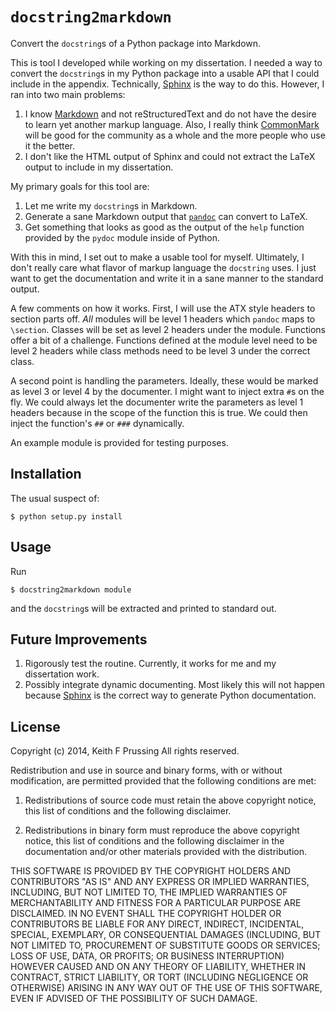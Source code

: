 `docstring2markdown`
====================

Convert the `docstring`s of a Python package into Markdown.

This is tool I developed while working on my dissertation.  I needed a
way to convert the `docstring`s in my Python package into a usable API
that I could include in the appendix.  Technically,
[Sphinx][Sphinx] is the way to do this.  However, I ran
into two main problems:

1.  I know [Markdown][Markdown] and not reStructuredText and do not have
    the desire to learn yet another markup language.  Also, I really
    think [CommonMark][CommonMark] will be good for the community as a
    whole and the more people who use it the better.
2.  I don't like the HTML output of Sphinx and could not extract the 
    LaTeX output to include in my dissertation.

My primary goals for this tool are:

1.  Let me write my `docstring`s in Markdown.
2.  Generate a sane Markdown output that [`pandoc`][pandoc] can convert
    to LaTeX.
3.  Get something that looks as good as the output of the `help`
    function provided by the `pydoc` module inside of Python.

With this in mind, I set out to make a usable tool for myself.
Ultimately, I don't really care what flavor of markup language the
`docstring` uses.  I just want to get the documentation and write it in
a sane manner to the standard output.

A few comments on how it works.  First, I will use the ATX style headers
to section parts off.  *All* modules will be level 1 headers which
`pandoc` maps to `\section`.  Classes will be set as level 2 headers
under the module.  Functions offer a bit of a challenge.  Functions
defined at the module level need to be level 2 headers while class
methods need to be level 3 under the correct class.  

A second point is handling the parameters.  Ideally, these would be
marked as level 3 or level 4 by the documenter.  I might want to inject
extra `#`s on the fly.  We could always let the documenter write the
parameters as level 1 headers because in the scope of the function this
is true.  We could then inject the function's `##` or `###` dynamically.

An example module is provided for testing purposes.

[Markdown]: http://daringfireball.net/projects/markdown/syntax
[Sphinx]: http://sphix-doc.org
[CommonMark]: http://commonmark.org
[pandoc]: http://johnmacfarlane.net/pandoc/


Installation
------------

The usual suspect of:

    $ python setup.py install

Usage
-----

Run

    $ docstring2markdown module

and the `docstring`s will be extracted and printed to standard out.

Future Improvements
-------------------

1.  Rigorously test the routine.  Currently, it works for me and my
    dissertation work.
2.  Possibly integrate dynamic documenting.  Most likely this will not
    happen because [Sphinx][sphinx] is the correct way to generate
    Python documentation.

License
-------

Copyright (c) 2014, Keith F Prussing
All rights reserved.

Redistribution and use in source and binary forms, with or without
modification, are permitted provided that the following conditions are
met:

1. Redistributions of source code must retain the above copyright
   notice, this list of conditions and the following disclaimer.

2. Redistributions in binary form must reproduce the above copyright
  notice, this list of conditions and the following disclaimer in the
  documentation and/or other materials provided with the distribution.

THIS SOFTWARE IS PROVIDED BY THE COPYRIGHT HOLDERS AND CONTRIBUTORS "AS
IS" AND ANY EXPRESS OR IMPLIED WARRANTIES, INCLUDING, BUT NOT LIMITED
TO, THE IMPLIED WARRANTIES OF MERCHANTABILITY AND FITNESS FOR A
PARTICULAR PURPOSE ARE DISCLAIMED. IN NO EVENT SHALL THE COPYRIGHT
HOLDER OR CONTRIBUTORS BE LIABLE FOR ANY DIRECT, INDIRECT, INCIDENTAL,
SPECIAL, EXEMPLARY, OR CONSEQUENTIAL DAMAGES (INCLUDING, BUT NOT LIMITED
TO, PROCUREMENT OF SUBSTITUTE GOODS OR SERVICES; LOSS OF USE, DATA, OR
PROFITS; OR BUSINESS INTERRUPTION) HOWEVER CAUSED AND ON ANY THEORY OF
LIABILITY, WHETHER IN CONTRACT, STRICT LIABILITY, OR TORT (INCLUDING
NEGLIGENCE OR OTHERWISE) ARISING IN ANY WAY OUT OF THE USE OF THIS
SOFTWARE, EVEN IF ADVISED OF THE POSSIBILITY OF SUCH DAMAGE.

